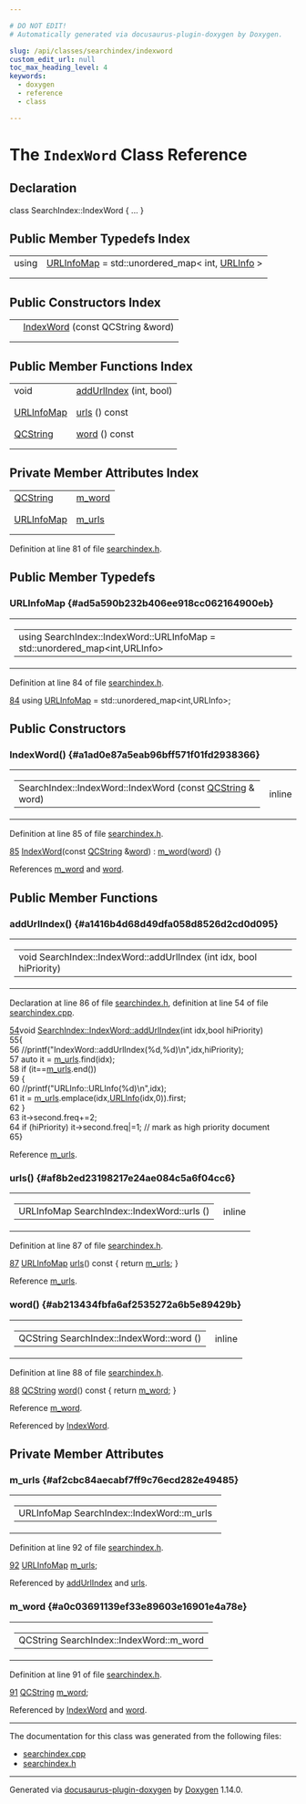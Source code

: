 ```yaml
---

# DO NOT EDIT!
# Automatically generated via docusaurus-plugin-doxygen by Doxygen.

slug: /api/classes/searchindex/indexword
custom_edit_url: null
toc_max_heading_level: 4
keywords:
  - doxygen
  - reference
  - class

---
```


<div class="doxyPage">

# The `IndexWord` Class Reference



## Declaration

<div class="doxyDeclaration">
class SearchIndex::IndexWord { ... }
</div>

## Public Member Typedefs Index

<table class="doxyMembersIndex">

<tr class="doxyMemberIndexItem">
<td class="doxyMemberIndexItemType" align="left" valign="top">using</td>
<td class="doxyMemberIndexItemName" align="left" valign="top"><a href="#ad5a590b232b406ee918cc062164900eb">URLInfoMap</a> = std::unordered_map&lt; int, <a href="/web-doxygen/docs/api/structs/searchindex/urlinfo">URLInfo</a> &gt;</td>
</tr>
<tr class="doxyMemberIndexDescription">
<td class="doxyMemberIndexDescriptionLeft"></td>
<td class="doxyMemberIndexDescriptionRight">
</td>
</tr>
<tr class="doxyMemberIndexSeparator">
<td class="doxyMemberIndexSeparator" colspan="2"></td>
</tr>

</table>

## Public Constructors Index

<table class="doxyMembersIndex">

<tr class="doxyMemberIndexItem">
<td class="doxyMemberIndexItemType" align="left" valign="top"></td>
<td class="doxyMemberIndexItemName" align="left" valign="top"><a href="#a1ad0e87a5eab96bff571f01fd2938366">IndexWord</a> (const QCString &amp;word)</td>
</tr>
<tr class="doxyMemberIndexDescription">
<td class="doxyMemberIndexDescriptionLeft"></td>
<td class="doxyMemberIndexDescriptionRight">
</td>
</tr>
<tr class="doxyMemberIndexSeparator">
<td class="doxyMemberIndexSeparator" colspan="2"></td>
</tr>

</table>

## Public Member Functions Index

<table class="doxyMembersIndex">

<tr class="doxyMemberIndexItem">
<td class="doxyMemberIndexItemType" align="left" valign="top">void</td>
<td class="doxyMemberIndexItemName" align="left" valign="top"><a href="#a1416b4d68d49dfa058d8526d2cd0d095">addUrlIndex</a> (int, bool)</td>
</tr>
<tr class="doxyMemberIndexDescription">
<td class="doxyMemberIndexDescriptionLeft"></td>
<td class="doxyMemberIndexDescriptionRight">
</td>
</tr>
<tr class="doxyMemberIndexSeparator">
<td class="doxyMemberIndexSeparator" colspan="2"></td>
</tr>

<tr class="doxyMemberIndexItem">
<td class="doxyMemberIndexItemType" align="left" valign="top"><a href="#ad5a590b232b406ee918cc062164900eb">URLInfoMap</a></td>
<td class="doxyMemberIndexItemName" align="left" valign="top"><a href="#af8b2ed23198217e24ae084c5a6f04cc6">urls</a> () const</td>
</tr>
<tr class="doxyMemberIndexDescription">
<td class="doxyMemberIndexDescriptionLeft"></td>
<td class="doxyMemberIndexDescriptionRight">
</td>
</tr>
<tr class="doxyMemberIndexSeparator">
<td class="doxyMemberIndexSeparator" colspan="2"></td>
</tr>

<tr class="doxyMemberIndexItem">
<td class="doxyMemberIndexItemType" align="left" valign="top"><a href="/web-doxygen/docs/api/classes/qcstring">QCString</a></td>
<td class="doxyMemberIndexItemName" align="left" valign="top"><a href="#ab213434fbfa6af2535272a6b5e89429b">word</a> () const</td>
</tr>
<tr class="doxyMemberIndexDescription">
<td class="doxyMemberIndexDescriptionLeft"></td>
<td class="doxyMemberIndexDescriptionRight">
</td>
</tr>
<tr class="doxyMemberIndexSeparator">
<td class="doxyMemberIndexSeparator" colspan="2"></td>
</tr>

</table>

## Private Member Attributes Index

<table class="doxyMembersIndex">

<tr class="doxyMemberIndexItem">
<td class="doxyMemberIndexItemType" align="left" valign="top"><a href="/web-doxygen/docs/api/classes/qcstring">QCString</a></td>
<td class="doxyMemberIndexItemName" align="left" valign="top"><a href="#a0c03691139ef33e89603e16901e4a78e">m_word</a></td>
</tr>
<tr class="doxyMemberIndexDescription">
<td class="doxyMemberIndexDescriptionLeft"></td>
<td class="doxyMemberIndexDescriptionRight">
</td>
</tr>
<tr class="doxyMemberIndexSeparator">
<td class="doxyMemberIndexSeparator" colspan="2"></td>
</tr>

<tr class="doxyMemberIndexItem">
<td class="doxyMemberIndexItemType" align="left" valign="top"><a href="#ad5a590b232b406ee918cc062164900eb">URLInfoMap</a></td>
<td class="doxyMemberIndexItemName" align="left" valign="top"><a href="#af2cbc84aecabf7ff9c76ecd282e49485">m_urls</a></td>
</tr>
<tr class="doxyMemberIndexDescription">
<td class="doxyMemberIndexDescriptionLeft"></td>
<td class="doxyMemberIndexDescriptionRight">
</td>
</tr>
<tr class="doxyMemberIndexSeparator">
<td class="doxyMemberIndexSeparator" colspan="2"></td>
</tr>

</table>


<p>Definition at line 81 of file <a href="/web-doxygen/docs/api/files/src/searchindex-h">searchindex.h</a>.</p>


<div class="doxySectionDef">

## Public Member Typedefs

### URLInfoMap {#ad5a590b232b406ee918cc062164900eb}

<div class="doxyMemberItem">
<div class="doxyMemberProto">
<table class="doxyMemberLabels">
<tr class="doxyMemberLabels">
<td class="doxyMemberLabelsLeft">
<table class="doxyMemberName">
<tr>
<td class="doxyMemberName">using SearchIndex::IndexWord::URLInfoMap =  std::unordered_map&lt;int,URLInfo&gt;</td>
</tr>
</table>
</td>
</tr>
</table>
</div>
<div class="doxyMemberDoc">



<p>Definition at line 84 of file <a href="/web-doxygen/docs/api/files/src/searchindex-h">searchindex.h</a>.</p>


<div class="doxyProgramListing">

<div class="doxyCodeLine"><span class="doxyLineNumber"><a href="#ad5a590b232b406ee918cc062164900eb">84</a></span><span class="doxyLineContent"><span class="doxyHighlight">        </span><span class="doxyHighlightKeyword">using </span><span class="doxyHighlight"><a href="#ad5a590b232b406ee918cc062164900eb">URLInfoMap</a> = std::unordered_map&lt;int,URLInfo&gt;;</span></span></div>

</div>

</div>
</div>

</div>

<div class="doxySectionDef">

## Public Constructors

### IndexWord() {#a1ad0e87a5eab96bff571f01fd2938366}

<div class="doxyMemberItem">
<div class="doxyMemberProto">
<table class="doxyMemberLabels">
<tr class="doxyMemberLabels">
<td class="doxyMemberLabelsLeft">
<table class="doxyMemberName">
<tr>
<td class="doxyMemberName">SearchIndex::IndexWord::IndexWord (const <a href="/web-doxygen/docs/api/classes/qcstring">QCString</a> &amp; word)</td>
</tr>
</table>
</td>
<td class="doxyMemberLabelsRight">
<span class="doxyMemberLabels">
<span class="doxyMemberLabel inline">inline</span>
</span>
</td>
</tr>
</table>
</div>
<div class="doxyMemberDoc">



<p>Definition at line 85 of file <a href="/web-doxygen/docs/api/files/src/searchindex-h">searchindex.h</a>.</p>


<div class="doxyProgramListing">

<div class="doxyCodeLine"><span class="doxyLineNumber"><a href="#a1ad0e87a5eab96bff571f01fd2938366">85</a></span><span class="doxyLineContent"><span class="doxyHighlight">        <a href="#a1ad0e87a5eab96bff571f01fd2938366">IndexWord</a>(</span><span class="doxyHighlightKeyword">const</span><span class="doxyHighlight"> <a href="/web-doxygen/docs/api/classes/qcstring">QCString</a> &amp;<a href="#ab213434fbfa6af2535272a6b5e89429b">word</a>) : <a href="#a0c03691139ef33e89603e16901e4a78e">m_word</a>(<a href="#ab213434fbfa6af2535272a6b5e89429b">word</a>) {}</span></span></div>

</div>


<p>References <a href="#a0c03691139ef33e89603e16901e4a78e">m_word</a> and <a href="#ab213434fbfa6af2535272a6b5e89429b">word</a>.</p>

</div>
</div>

</div>

<div class="doxySectionDef">

## Public Member Functions

### addUrlIndex() {#a1416b4d68d49dfa058d8526d2cd0d095}

<div class="doxyMemberItem">
<div class="doxyMemberProto">
<table class="doxyMemberLabels">
<tr class="doxyMemberLabels">
<td class="doxyMemberLabelsLeft">
<table class="doxyMemberName">
<tr>
<td class="doxyMemberName">void SearchIndex::IndexWord::addUrlIndex (int idx, bool hiPriority)</td>
</tr>
</table>
</td>
</tr>
</table>
</div>
<div class="doxyMemberDoc">



<p>Declaration at line 86 of file <a href="/web-doxygen/docs/api/files/src/searchindex-h">searchindex.h</a>, definition at line 54 of file <a href="/web-doxygen/docs/api/files/src/searchindex-cpp">searchindex.cpp</a>.</p>


<div class="doxyProgramListing">

<div class="doxyCodeLine"><span class="doxyLineNumber"><a href="#a1416b4d68d49dfa058d8526d2cd0d095">54</a></span><span class="doxyLineContent"><span class="doxyHighlightKeywordType">void</span><span class="doxyHighlight"> <a href="#a1416b4d68d49dfa058d8526d2cd0d095">SearchIndex::IndexWord::addUrlIndex</a>(</span><span class="doxyHighlightKeywordType">int</span><span class="doxyHighlight"> idx,</span><span class="doxyHighlightKeywordType">bool</span><span class="doxyHighlight"> hiPriority)</span></span></div>
<div class="doxyCodeLine"><span class="doxyLineNumber">55</span><span class="doxyLineContent"><span class="doxyHighlight">{</span></span></div>
<div class="doxyCodeLine"><span class="doxyLineNumber">56</span><span class="doxyLineContent"><span class="doxyHighlight">  </span><span class="doxyHighlightComment">//printf("IndexWord::addUrlIndex(%d,%d)\n",idx,hiPriority);</span></span></div>
<div class="doxyCodeLine"><span class="doxyLineNumber">57</span><span class="doxyLineContent"><span class="doxyHighlight">  </span><span class="doxyHighlightKeyword">auto</span><span class="doxyHighlight"> it = <a href="#af2cbc84aecabf7ff9c76ecd282e49485">m_urls</a>.find(idx);</span></span></div>
<div class="doxyCodeLine"><span class="doxyLineNumber">58</span><span class="doxyLineContent"><span class="doxyHighlight">  </span><span class="doxyHighlightKeywordFlow">if</span><span class="doxyHighlight"> (it==<a href="#af2cbc84aecabf7ff9c76ecd282e49485">m_urls</a>.end())</span></span></div>
<div class="doxyCodeLine"><span class="doxyLineNumber">59</span><span class="doxyLineContent"><span class="doxyHighlight">  {</span></span></div>
<div class="doxyCodeLine"><span class="doxyLineNumber">60</span><span class="doxyLineContent"><span class="doxyHighlight">    </span><span class="doxyHighlightComment">//printf("URLInfo::URLInfo(%d)\n",idx);</span></span></div>
<div class="doxyCodeLine"><span class="doxyLineNumber">61</span><span class="doxyLineContent"><span class="doxyHighlight">    it = <a href="#af2cbc84aecabf7ff9c76ecd282e49485">m_urls</a>.emplace(idx,<a href="/web-doxygen/docs/api/structs/searchindex/urlinfo">URLInfo</a>(idx,0)).first;</span></span></div>
<div class="doxyCodeLine"><span class="doxyLineNumber">62</span><span class="doxyLineContent"><span class="doxyHighlight">  }</span></span></div>
<div class="doxyCodeLine"><span class="doxyLineNumber">63</span><span class="doxyLineContent"><span class="doxyHighlight">  it-&gt;second.freq+=2;</span></span></div>
<div class="doxyCodeLine"><span class="doxyLineNumber">64</span><span class="doxyLineContent"><span class="doxyHighlight">  </span><span class="doxyHighlightKeywordFlow">if</span><span class="doxyHighlight"> (hiPriority) it-&gt;second.freq|=1; </span><span class="doxyHighlightComment">// mark as high priority document</span></span></div>
<div class="doxyCodeLine"><span class="doxyLineNumber">65</span><span class="doxyLineContent"><span class="doxyHighlight">}</span></span></div>

</div>


<p>Reference <a href="#af2cbc84aecabf7ff9c76ecd282e49485">m_urls</a>.</p>

</div>
</div>

### urls() {#af8b2ed23198217e24ae084c5a6f04cc6}

<div class="doxyMemberItem">
<div class="doxyMemberProto">
<table class="doxyMemberLabels">
<tr class="doxyMemberLabels">
<td class="doxyMemberLabelsLeft">
<table class="doxyMemberName">
<tr>
<td class="doxyMemberName">URLInfoMap SearchIndex::IndexWord::urls ()</td>
</tr>
</table>
</td>
<td class="doxyMemberLabelsRight">
<span class="doxyMemberLabels">
<span class="doxyMemberLabel inline">inline</span>
</span>
</td>
</tr>
</table>
</div>
<div class="doxyMemberDoc">



<p>Definition at line 87 of file <a href="/web-doxygen/docs/api/files/src/searchindex-h">searchindex.h</a>.</p>


<div class="doxyProgramListing">

<div class="doxyCodeLine"><span class="doxyLineNumber"><a href="#af8b2ed23198217e24ae084c5a6f04cc6">87</a></span><span class="doxyLineContent"><span class="doxyHighlight">        <a href="#ad5a590b232b406ee918cc062164900eb">URLInfoMap</a> <a href="#af8b2ed23198217e24ae084c5a6f04cc6">urls</a>()</span><span class="doxyHighlightKeyword"> const </span><span class="doxyHighlight">{ </span><span class="doxyHighlightKeywordFlow">return</span><span class="doxyHighlight"> <a href="#af2cbc84aecabf7ff9c76ecd282e49485">m_urls</a>; }</span></span></div>

</div>


<p>Reference <a href="#af2cbc84aecabf7ff9c76ecd282e49485">m_urls</a>.</p>

</div>
</div>

### word() {#ab213434fbfa6af2535272a6b5e89429b}

<div class="doxyMemberItem">
<div class="doxyMemberProto">
<table class="doxyMemberLabels">
<tr class="doxyMemberLabels">
<td class="doxyMemberLabelsLeft">
<table class="doxyMemberName">
<tr>
<td class="doxyMemberName">QCString SearchIndex::IndexWord::word ()</td>
</tr>
</table>
</td>
<td class="doxyMemberLabelsRight">
<span class="doxyMemberLabels">
<span class="doxyMemberLabel inline">inline</span>
</span>
</td>
</tr>
</table>
</div>
<div class="doxyMemberDoc">



<p>Definition at line 88 of file <a href="/web-doxygen/docs/api/files/src/searchindex-h">searchindex.h</a>.</p>


<div class="doxyProgramListing">

<div class="doxyCodeLine"><span class="doxyLineNumber"><a href="#ab213434fbfa6af2535272a6b5e89429b">88</a></span><span class="doxyLineContent"><span class="doxyHighlight">        <a href="/web-doxygen/docs/api/classes/qcstring">QCString</a> <a href="#ab213434fbfa6af2535272a6b5e89429b">word</a>()</span><span class="doxyHighlightKeyword"> const </span><span class="doxyHighlight">{ </span><span class="doxyHighlightKeywordFlow">return</span><span class="doxyHighlight"> <a href="#a0c03691139ef33e89603e16901e4a78e">m_word</a>; }</span></span></div>

</div>


<p>Reference <a href="#a0c03691139ef33e89603e16901e4a78e">m_word</a>.</p>


<p>Referenced by <a href="#a1ad0e87a5eab96bff571f01fd2938366">IndexWord</a>.</p>

</div>
</div>

</div>

<div class="doxySectionDef">

## Private Member Attributes

### m\_urls {#af2cbc84aecabf7ff9c76ecd282e49485}

<div class="doxyMemberItem">
<div class="doxyMemberProto">
<table class="doxyMemberLabels">
<tr class="doxyMemberLabels">
<td class="doxyMemberLabelsLeft">
<table class="doxyMemberName">
<tr>
<td class="doxyMemberName">URLInfoMap SearchIndex::IndexWord::m_urls</td>
</tr>
</table>
</td>
</tr>
</table>
</div>
<div class="doxyMemberDoc">



<p>Definition at line 92 of file <a href="/web-doxygen/docs/api/files/src/searchindex-h">searchindex.h</a>.</p>


<div class="doxyProgramListing">

<div class="doxyCodeLine"><span class="doxyLineNumber"><a href="#af2cbc84aecabf7ff9c76ecd282e49485">92</a></span><span class="doxyLineContent"><span class="doxyHighlight">        <a href="#ad5a590b232b406ee918cc062164900eb">URLInfoMap</a>  <a href="#af2cbc84aecabf7ff9c76ecd282e49485">m_urls</a>;</span></span></div>

</div>


<p>Referenced by <a href="#a1416b4d68d49dfa058d8526d2cd0d095">addUrlIndex</a> and <a href="#af8b2ed23198217e24ae084c5a6f04cc6">urls</a>.</p>

</div>
</div>

### m\_word {#a0c03691139ef33e89603e16901e4a78e}

<div class="doxyMemberItem">
<div class="doxyMemberProto">
<table class="doxyMemberLabels">
<tr class="doxyMemberLabels">
<td class="doxyMemberLabelsLeft">
<table class="doxyMemberName">
<tr>
<td class="doxyMemberName">QCString SearchIndex::IndexWord::m_word</td>
</tr>
</table>
</td>
</tr>
</table>
</div>
<div class="doxyMemberDoc">



<p>Definition at line 91 of file <a href="/web-doxygen/docs/api/files/src/searchindex-h">searchindex.h</a>.</p>


<div class="doxyProgramListing">

<div class="doxyCodeLine"><span class="doxyLineNumber"><a href="#a0c03691139ef33e89603e16901e4a78e">91</a></span><span class="doxyLineContent"><span class="doxyHighlight">        <a href="/web-doxygen/docs/api/classes/qcstring">QCString</a>    <a href="#a0c03691139ef33e89603e16901e4a78e">m_word</a>;</span></span></div>

</div>


<p>Referenced by <a href="#a1ad0e87a5eab96bff571f01fd2938366">IndexWord</a> and <a href="#ab213434fbfa6af2535272a6b5e89429b">word</a>.</p>

</div>
</div>

</div>

<hr/>

The documentation for this class was generated from the following files:

<ul>
<li><a href="/web-doxygen/docs/api/files/src/searchindex-cpp">searchindex.cpp</a></li>
<li><a href="/web-doxygen/docs/api/files/src/searchindex-h">searchindex.h</a></li>
</ul>

<hr/>

<p class="doxyGeneratedBy">Generated via <a href="https://github.com/xpack/docusaurus-plugin-doxygen">docusaurus-plugin-doxygen</a> by <a href="https://www.doxygen.nl">Doxygen</a> 1.14.0.</p>

</div>
